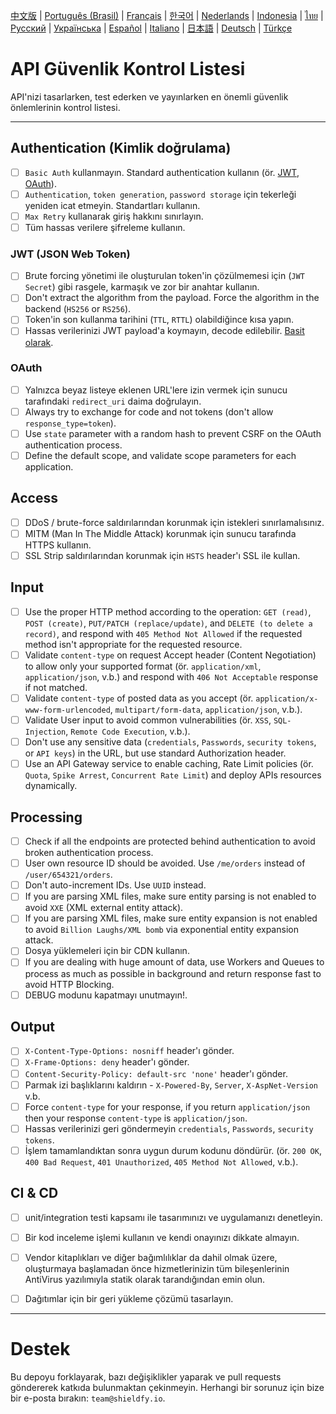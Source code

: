 [中文版](./README-zh.md) | [Português (Brasil)](./README-pt_BR.md) | [Français](./README-fr.md) | [한국어](./README-ko.md) | [Nederlands](./README-nl.md) | [Indonesia](./README-id.md) | [ไทย](./README-th.md) | [Русский](./README-ru.md) | [Українська](./README-uk.md) | [Español](./README-es.md) | [Italiano](./README-it.md) | [日本語](./README-jp.md) | [Deutsch](./README-de.md) | [Türkçe](./README-tr.md)

# API Güvenlik Kontrol Listesi
API'nizi tasarlarken, test ederken ve yayınlarken en önemli güvenlik önlemlerinin kontrol listesi.

------------------------------------------------------------------------------
## Authentication (Kimlik doğrulama) 
- [ ] `Basic Auth` kullanmayın. Standard authentication kullanın (ör. [JWT](https://jwt.io/), [OAuth](https://oauth.net/)).
- [ ] `Authentication`, `token generation`, `password storage` için tekerleği yeniden icat etmeyin. Standartları kullanın.
- [ ] `Max Retry` kullanarak giriş hakkını sınırlayın.
- [ ] Tüm hassas verilere şifreleme kullanın.

### JWT (JSON Web Token)
- [ ] Brute forcing yönetimi ile oluşturulan token'in çözülmemesi için (`JWT Secret`) gibi rasgele, karmaşık ve zor bir anahtar kullanın.
- [ ] Don't extract the algorithm from the payload. Force the algorithm in the backend (`HS256` or `RS256`).
- [ ] Token'in son kullanma tarihini (`TTL`, `RTTL`) olabildiğince kısa yapın.
- [ ] Hassas verilerinizi JWT payload'a koymayın, decode edilebilir. [Basit olarak](https://jwt.io/#debugger-io).

### OAuth
- [ ] Yalnızca beyaz listeye eklenen URL'lere izin vermek için sunucu tarafındaki `redirect_uri` daima doğrulayın.
- [ ] Always try to exchange for code and not tokens (don't allow `response_type=token`).
- [ ] Use `state` parameter with a random hash to prevent CSRF on the OAuth authentication process.
- [ ] Define the default scope, and validate scope parameters for each application.

## Access
- [ ] DDoS / brute-force saldırılarından korunmak için istekleri sınırlamalısınız.
- [ ] MITM (Man In The Middle Attack) korunmak için sunucu tarafında HTTPS kullanın.
- [ ] SSL Strip saldırılarından korunmak için `HSTS` header'ı SSL ile kullan.

## Input
- [ ] Use the proper HTTP method according to the operation: `GET (read)`, `POST (create)`, `PUT/PATCH (replace/update)`, and `DELETE (to delete a record)`, and respond with `405 Method Not Allowed` if the requested method isn't appropriate for the requested resource.
- [ ] Validate `content-type` on request Accept header (Content Negotiation) to allow only your supported format (ör. `application/xml`, `application/json`, v.b.) and respond with `406 Not Acceptable` response if not matched.
- [ ] Validate `content-type` of posted data as you accept (ör. `application/x-www-form-urlencoded`, `multipart/form-data`, `application/json`, v.b.).
- [ ] Validate User input to avoid common vulnerabilities (ör. `XSS`, `SQL-Injection`, `Remote Code Execution`, v.b.).
- [ ] Don't use any sensitive data (`credentials`, `Passwords`, `security tokens`, or `API keys`) in the URL, but use standard Authorization header.
- [ ] Use an API Gateway service to enable caching, Rate Limit policies (ör. `Quota`, `Spike Arrest`, `Concurrent Rate Limit`) and deploy APIs resources dynamically.

## Processing 
- [ ] Check if all the endpoints are protected behind authentication to avoid broken authentication process.
- [ ] User own resource ID should be avoided. Use `/me/orders` instead of `/user/654321/orders`.
- [ ] Don't auto-increment IDs. Use `UUID` instead.
- [ ] If you are parsing XML files, make sure entity parsing is not enabled to avoid `XXE` (XML external entity attack).
- [ ] If you are parsing XML files, make sure entity expansion is not enabled to avoid `Billion Laughs/XML bomb` via exponential entity expansion attack.
- [ ] Dosya yüklemeleri için bir CDN kullanın.
- [ ] If you are dealing with huge amount of data, use Workers and Queues to process as much as possible in background and return response fast to avoid HTTP Blocking.
- [ ] DEBUG modunu kapatmayı unutmayın!.

## Output 
- [ ] `X-Content-Type-Options: nosniff` header'ı gönder.
- [ ] `X-Frame-Options: deny` header'ı gönder.
- [ ] `Content-Security-Policy: default-src 'none'` header'ı gönder.
- [ ] Parmak izi başlıklarını kaldırın - `X-Powered-By`, `Server`, `X-AspNet-Version` v.b.
- [ ] Force `content-type` for your response, if you return `application/json` then your response `content-type` is `application/json`.
- [ ] Hassas verilerinizi geri göndermeyin `credentials`, `Passwords`, `security tokens`.
- [ ] İşlem tamamlandıktan sonra uygun durum kodunu döndürür. (ör. `200 OK`, `400 Bad Request`, `401 Unauthorized`, `405 Method Not Allowed`, v.b.).

## CI & CD
- [ ] unit/integration testi kapsamı ile tasarımınızı ve uygulamanızı denetleyin.
- [ ] Bir kod inceleme işlemi kullanın ve kendi onayınızı dikkate almayın.
- [ ] Vendor kitaplıkları ve diğer bağımlılıklar da dahil olmak üzere, oluşturmaya başlamadan önce hizmetlerinizin tüm bileşenlerinin AntiVirus yazılımıyla statik olarak tarandığından emin olun.
- [ ] Dağıtımlar için bir geri yükleme çözümü tasarlayın.


------------------------------------------------------------------------------

# Destek
Bu depoyu forklayarak, bazı değişiklikler yaparak ve pull requests göndererek katkıda bulunmaktan çekinmeyin. Herhangi bir sorunuz için bize bir e-posta bırakın: `team@shieldfy.io`.
